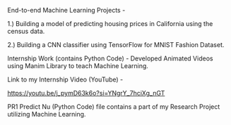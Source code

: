 End-to-end Machine Learning Projects - 

1.) Building a model of predicting housing prices in California using the census data.

2.) Building a CNN classifier using TensorFlow for MNIST Fashion Dataset.



Internship Work (contains Python Code) - Developed Animated Videos using Manim Library to teach Machine Learning.

Link to my Internship Video (YouTube) -

https://youtu.be/j_pymD63k6o?si=YNgrY_7hciXg_nGT



PR1 Predict Nu (Python Code) file contains a part of my Research Project utilizing Machine Learning.
